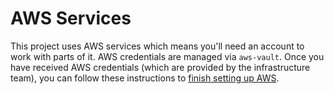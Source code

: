 # AWS Services

This project uses AWS services which means you'll need an account to work with parts of it. AWS credentials are managed
via `aws-vault`. Once you have received AWS credentials (which are provided by the infrastructure team), you can follow
these instructions to
[finish setting up AWS](https://dp3.atlassian.net/wiki/spaces/MT/pages/1250066433/0029+AWS+Organization+Authentication).
